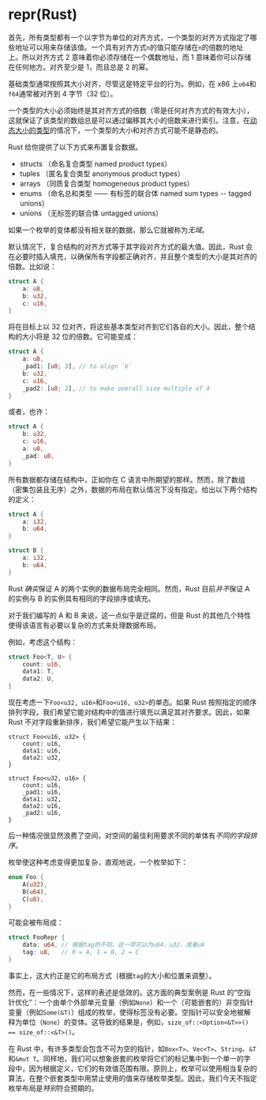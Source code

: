 # repr(Rust)

首先，所有类型都有一个以字节为单位的对齐方式，一个类型的对齐方式指定了哪些地址可以用来存储该值。一个具有对齐方式`n`的值只能存储在`n`的倍数的地址上。所以对齐方式 2 意味着你必须存储在一个偶数地址，而 1 意味着你可以存储在任何地方。对齐至少是 1，而且总是 2 的幂。

基础类型通常按照其大小对齐，尽管这是特定平台的行为。例如，在 x86 上`u64`和`f64`通常被对齐到 4 字节（32 位）。

一个类型的大小必须始终是其对齐方式的倍数（零是任何对齐方式的有效大小），这就保证了该类型的数组总是可以通过偏移其大小的倍数来进行索引。注意，在[动态大小的类型][dst]的情况下，一个类型的大小和对齐方式可能不是静态的。

Rust 给你提供了以下方式来布置复合数据。

* structs （命名复合类型 named product types）
* tuples （匿名复合类型 anonymous product types）
* arrays （同质复合类型 homogeneous product types）
* enums （命名总和类型 —— 有标签的联合体 named sum types -- tagged unions）
* unions （无标签的联合体 untagged unions）

如果一个枚举的变体都没有相关联的数据，那么它就被称为*无域*。

默认情况下，复合结构的对齐方式等于其字段对齐方式的最大值。因此，Rust 会在必要时插入填充，以确保所有字段都正确对齐，并且整个类型的大小是其对齐的倍数。比如说：

```rust
struct A {
    a: u8,
    b: u32,
    c: u16,
}
```

将在目标上以 32 位对齐，将这些基本类型对齐到它们各自的大小。因此，整个结构的大小将是 32 位的倍数。它可能变成：

```rust
struct A {
    a: u8,
    _pad1: [u8; 3], // to align `b`
    b: u32,
    c: u16,
    _pad2: [u8; 2], // to make overall size multiple of 4
}
```

或者，也许：

```rust
struct A {
    b: u32,
    c: u16,
    a: u8,
    _pad: u8,
}
```

所有数据都存储在结构中，正如你在 C 语言中所期望的那样。然而，除了数组（密集包装且无序）之外，数据的布局在默认情况下没有指定。给出以下两个结构的定义：

```rust
struct A {
    a: i32,
    b: u64,
}

struct B {
    a: i32,
    b: u64,
}
```

Rust *确实*保证 A 的两个实例的数据布局完全相同。然而，Rust 目前*并不*保证 A 的实例与 B 的实例具有相同的字段排序或填充。

对于我们编写的 A 和 B 来说，这一点似乎是迂腐的，但是 Rust 的其他几个特性使得该语言有必要以复杂的方式来处理数据布局。

例如，考虑这个结构：

```rust
struct Foo<T, U> {
    count: u16,
    data1: T,
    data2: U,
}
```

现在考虑一下`Foo<u32, u16>`和`Foo<u16, u32>`的单态。如果 Rust 按照指定的顺序排列字段，我们希望它能对结构中的值进行填充以满足其对齐要求。因此，如果 Rust 不对字段重新排序，我们希望它能产生以下结果：

<!-- ignore: explanation code -->
```rust,ignore
struct Foo<u16, u32> {
    count: u16,
    data1: u16,
    data2: u32,
}

struct Foo<u32, u16> {
    count: u16,
    _pad1: u16,
    data1: u32,
    data2: u16,
    _pad2: u16,
}
```

后一种情况很显然浪费了空间，对空间的最佳利用要求不同的单体有*不同的字段排序*。

枚举使这种考虑变得更加复杂，直观地说，一个枚举如下：

```rust
enum Foo {
    A(u32),
    B(u64),
    C(u8),
}
```

可能会被布局成：

```rust
struct FooRepr {
    data: u64, // 根据tag的不同，这一项可以为u64，u32，或者u8
    tag: u8,   // 0 = A, 1 = B, 2 = C
}
```

事实上，这大约正是它的布局方式（根据`tag`的大小和位置来调整）。

然而，在一些情况下，这样的表述是低效的。这方面的典型案例是 Rust 的“空指针优化”：一个由单个外部单元变量（例如`None`）和一个（可能嵌套的）非空指针变量（例如`Some(&T)`）组成的枚举，使得标签没有必要。空指针可以安全地被解释为单位（`None`）的变体。这导致的结果是，例如，`size_of::<Option<&T>>() == size_of::<&T>()`。

在 Rust 中，有许多类型会包含不可为空的指针，如`Box<T>`、`Vec<T>`、`String`、`&T`和`&mut T`。同样地，我们可以想象嵌套的枚举将它们的标记集中到一个单一的字段中，因为根据定义，它们的有效值范围有限。原则上，枚举可以使用相当复杂的算法，在整个嵌套类型中用禁止使用的值来存储枚举类型。因此，我们今天不指定枚举布局是*特别*符合预期的。

[dst]: exotic-sizes.html#dynamically-sized-types-dsts
